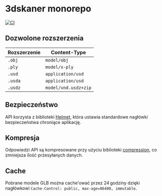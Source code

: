 # 3dskaner monorepo

[![CI](https://github.com/stawiaczscian/stawiaczscian/actions/workflows/ci.yml/badge.svg)](https://github.com/stawiaczscian/stawiaczscian/actions/workflows/ci.yml)

## Dozwolone rozszerzenia

| Rozszerzenie | Content-Type |
|--------------|--------------|
| `.obj` | `model/obj` |
| `.ply` | `model/x-ply` |
| `.usd` | `application/usd` |
| `.usda` | `application/usd` |
| `.usdz` | `model/vnd.usdz+zip` |

## Bezpieczeństwo

API korzysta z biblioteki [Helmet](https://helmetjs.github.io/),
która ustawia standardowe nagłówki bezpieczeństwa chroniące aplikację.

## Kompresja

Odpowiedzi API są kompresowane przy użyciu biblioteki [compression](https://www.npmjs.com/package/compression), co zmniejsza ilość przesyłanych danych.

## Cache

Pobrane modele GLB można cache'ować przez 24 godziny dzięki nagłówkowi
`Cache-Control: public, max-age=86400, immutable`.
